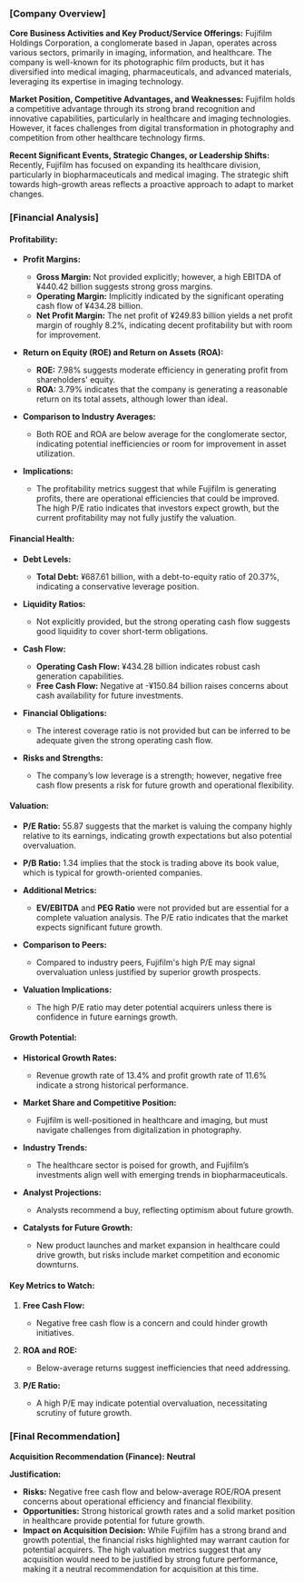 ### [Company Overview]
**Core Business Activities and Key Product/Service Offerings:**
Fujifilm Holdings Corporation, a conglomerate based in Japan, operates across various sectors, primarily in imaging, information, and healthcare. The company is well-known for its photographic film products, but it has diversified into medical imaging, pharmaceuticals, and advanced materials, leveraging its expertise in imaging technology.

**Market Position, Competitive Advantages, and Weaknesses:**
Fujifilm holds a competitive advantage through its strong brand recognition and innovative capabilities, particularly in healthcare and imaging technologies. However, it faces challenges from digital transformation in photography and competition from other healthcare technology firms.

**Recent Significant Events, Strategic Changes, or Leadership Shifts:**
Recently, Fujifilm has focused on expanding its healthcare division, particularly in biopharmaceuticals and medical imaging. The strategic shift towards high-growth areas reflects a proactive approach to adapt to market changes.

### [Financial Analysis]

#### Profitability:
- **Profit Margins:**
  - **Gross Margin:** Not provided explicitly; however, a high EBITDA of ¥440.42 billion suggests strong gross margins.
  - **Operating Margin:** Implicitly indicated by the significant operating cash flow of ¥434.28 billion.
  - **Net Profit Margin:** The net profit of ¥249.83 billion yields a net profit margin of roughly 8.2%, indicating decent profitability but with room for improvement.

- **Return on Equity (ROE) and Return on Assets (ROA):**
  - **ROE:** 7.98% suggests moderate efficiency in generating profit from shareholders' equity.
  - **ROA:** 3.79% indicates that the company is generating a reasonable return on its total assets, although lower than ideal.

- **Comparison to Industry Averages:**
  - Both ROE and ROA are below average for the conglomerate sector, indicating potential inefficiencies or room for improvement in asset utilization.

- **Implications:**
  - The profitability metrics suggest that while Fujifilm is generating profits, there are operational efficiencies that could be improved. The high P/E ratio indicates that investors expect growth, but the current profitability may not fully justify the valuation.

#### Financial Health:
- **Debt Levels:**
  - **Total Debt:** ¥687.61 billion, with a debt-to-equity ratio of 20.37%, indicating a conservative leverage position.
  
- **Liquidity Ratios:**
  - Not explicitly provided, but the strong operating cash flow suggests good liquidity to cover short-term obligations.

- **Cash Flow:**
  - **Operating Cash Flow:** ¥434.28 billion indicates robust cash generation capabilities.
  - **Free Cash Flow:** Negative at -¥150.84 billion raises concerns about cash availability for future investments.

- **Financial Obligations:**
  - The interest coverage ratio is not provided but can be inferred to be adequate given the strong operating cash flow.

- **Risks and Strengths:**
  - The company’s low leverage is a strength; however, negative free cash flow presents a risk for future growth and operational flexibility.

#### Valuation:
- **P/E Ratio:** 55.87 suggests that the market is valuing the company highly relative to its earnings, indicating growth expectations but also potential overvaluation.
  
- **P/B Ratio:** 1.34 implies that the stock is trading above its book value, which is typical for growth-oriented companies.

- **Additional Metrics:**
  - **EV/EBITDA** and **PEG Ratio** were not provided but are essential for a complete valuation analysis. The P/E ratio indicates that the market expects significant future growth.

- **Comparison to Peers:**
  - Compared to industry peers, Fujifilm's high P/E may signal overvaluation unless justified by superior growth prospects.

- **Valuation Implications:**
  - The high P/E ratio may deter potential acquirers unless there is confidence in future earnings growth.

#### Growth Potential:
- **Historical Growth Rates:**
  - Revenue growth rate of 13.4% and profit growth rate of 11.6% indicate a strong historical performance.

- **Market Share and Competitive Position:**
  - Fujifilm is well-positioned in healthcare and imaging, but must navigate challenges from digitalization in photography.

- **Industry Trends:**
  - The healthcare sector is poised for growth, and Fujifilm’s investments align well with emerging trends in biopharmaceuticals.

- **Analyst Projections:**
  - Analysts recommend a buy, reflecting optimism about future growth.

- **Catalysts for Future Growth:**
  - New product launches and market expansion in healthcare could drive growth, but risks include market competition and economic downturns.

#### Key Metrics to Watch:
1. **Free Cash Flow:**
   - Negative free cash flow is a concern and could hinder growth initiatives.

2. **ROA and ROE:**
   - Below-average returns suggest inefficiencies that need addressing.

3. **P/E Ratio:**
   - A high P/E may indicate potential overvaluation, necessitating scrutiny of future growth.

### [Final Recommendation]
**Acquisition Recommendation (Finance):** **Neutral**

**Justification:**
- **Risks:** Negative free cash flow and below-average ROE/ROA present concerns about operational efficiency and financial flexibility.
- **Opportunities:** Strong historical growth rates and a solid market position in healthcare provide potential for future growth.
- **Impact on Acquisition Decision:** While Fujifilm has a strong brand and growth potential, the financial risks highlighted may warrant caution for potential acquirers. The high valuation metrics suggest that any acquisition would need to be justified by strong future performance, making it a neutral recommendation for acquisition at this time.